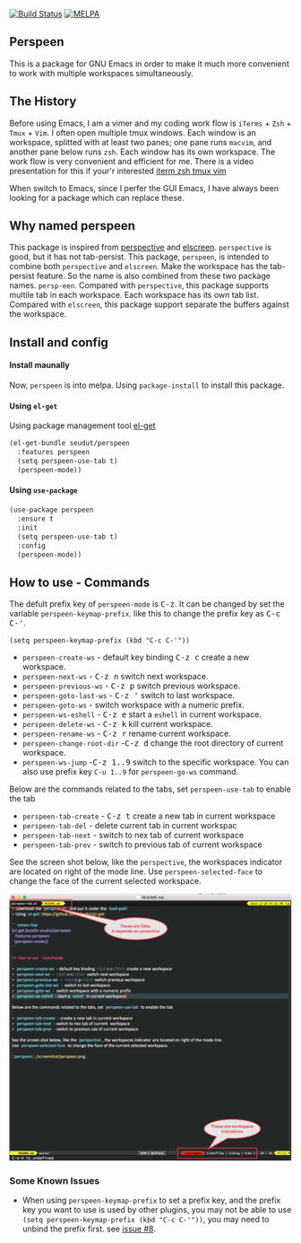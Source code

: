 [![Build Status](https://travis-ci.org/seudut/perspeen.svg?branch=master)](https://travis-ci.org/seudut/perspeen)
[![MELPA](http://melpa.org/packages/perspeen-badge.svg)](http://melpa.org/#/perspeen)

## Perspeen
This is a package for GNU Emacs in order to make it much more  convenient to work with multiple workspaces simultaneously.

## The History
Before using Emacs, I am a vimer and my coding work flow is `iTerms` + `Zsh` + `Tmux` + `Vim`.  I often open multiple tmux windows. Each window
is an workspace,  splitted with at least two panes; one pane runs `macvim`, and another pane below runs `zsh`. Each window has its own workspace.
The work flow is very convenient and efficient for me. There is a video presentation for this if your'r interested [iterm zsh tmux vim](https://www.youtube.com/watch?v=cCgJaOwCNaI)

When switch to Emacs, since I perfer the GUI Emacs, I have always been looking for a package which can replace these.

## Why named perspeen
This package is inspired from [perspective](https://github.com/nex3/perspective-el) and [elscreen](https://github.com/knu/elscreen). `perspective` is 
good, but it has not tab-persist.  This package, `perspeen`, is intended to combine both `perspective` and `elscreen`. Make the workspace has the tab-persist feature.
So the name is also combined from these two package names. `persp-een`.
Compared with `perspective`, this package supports multile tab in each workspace. Each workspace has its own tab list. Compared with `elscreen`, this package support separate the buffers against the workspace.

## Install and config

#### Install maunally
Now, `perspeen` is into melpa. Using `package-install` to install this package.

#### Using `el-get`
Using package management tool [el-get](https://github.com/dimitri/el-get)

``` emacs-lisp
(el-get-bundle seudut/perspeen
  :features perspeen
  (setq perspeen-use-tab t)
  (perspeen-mode))
```

#### Using `use-package`
```emacs-lisp
(use-package perspeen
  :ensure t
  :init
  (setq perspeen-use-tab t)
  :config
  (perspeen-mode))
```

## How to use - Commands
The defult prefix key of `perspeen-mode` is <kbd>C-z</kbd>. It can be changed by set the variable `perspeen-keymap-prefix`. like this to change the prefix key as <kbd>C-c C-'</kbd>.

``` emacs-lisp
(setq perspeen-keymap-prefix (kbd "C-c C-'"))
```

+ `perspeen-create-ws` - default key binding <kbd>C-z c</kbd> create a new workspace.
+ `perspeen-next-ws` -  <kbd>C-z n</kbd> switch next workspace.
+ `perspeen-previous-ws` -  <kbd>C-z p</kbd> switch previous workspace.
+ `perspeen-goto-last-ws` - <kbd>C-z '</kbd> switch to last workspace.
+ `perspeen-goto-ws` -  switch workspace with a numeric prefix.
+ `perspeen-ws-eshell` - <kbd>C-z e</kbd>  start a `eshell` in current workspace.
+ `perspeen-delete-ws` - <kbd>C-z k</kbd> kill current workspace.
+ `perspeen-rename-ws` - <kbd>C-z r</kbd> rename current workspace.
+ `perspeen-change-root-dir` -<kbd>C-z d</kbd> change the root directory of current workspace.
+ `perspeen-ws-jump` -<kbd>C-z 1..9</kbd> switch to the specific workspace. You can also use prefix key `C-u 1..9` for `perspeen-go-ws` command.

Below are the commands related to the tabs, set `perspeen-use-tab` to enable the tab

+ `perspeen-tab-create` - <kbd>C-z t</kbd> create a new tab in current workspace
+ `perspeen-tab-del` - delete current tab in current workspac
+ `perspeen-tab-next` - switch to nex tab of current  workspace
+ `perspeen-tab-prev` - switch to previous tab of current workspace

See the screen shot below, like the `perspective`, the workspaces indicator are located on right of the mode line.
Use `perspeen-selected-face` to change the face of the current selected workspace.

![perspeen](./screenshot/perspeen.png)


### Some Known Issues
+ When using `perspeen-keymap-prefix` to set a prefix key, and the prefix key you want to use is used by other plugins, you may not be  able to use `(setq perspeen-keymap-prefix (kbd "C-c C-'"))`,
you may need to unbind the prefix first. see [issue #8](https://github.com/seudut/perspeen/issues/8).
